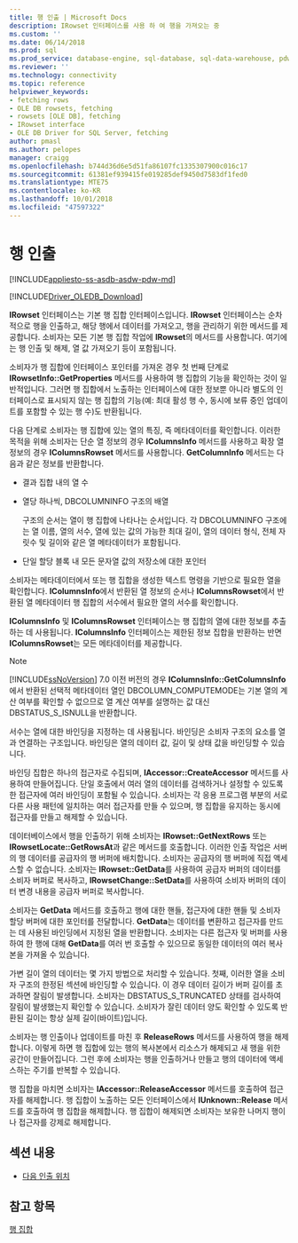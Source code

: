 ```yaml
---
title: 행 인출 | Microsoft Docs
description: IRowset 인터페이스를 사용 하 여 행을 가져오는 중
ms.custom: ''
ms.date: 06/14/2018
ms.prod: sql
ms.prod_service: database-engine, sql-database, sql-data-warehouse, pdw
ms.reviewer: ''
ms.technology: connectivity
ms.topic: reference
helpviewer_keywords:
- fetching rows
- OLE DB rowsets, fetching
- rowsets [OLE DB], fetching
- IRowset interface
- OLE DB Driver for SQL Server, fetching
author: pmasl
ms.author: pelopes
manager: craigg
ms.openlocfilehash: b744d36d6e5d51fa86107fc1335307900c016c17
ms.sourcegitcommit: 61381ef939415fe019285def9450d7583df1fed0
ms.translationtype: MTE75
ms.contentlocale: ko-KR
ms.lasthandoff: 10/01/2018
ms.locfileid: "47597322"
---
```

# <a name="fetching-rows"></a>행 인출
[!INCLUDE[appliesto-ss-asdb-asdw-pdw-md](../../../includes/appliesto-ss-asdb-asdw-pdw-md.md)]

[!INCLUDE[Driver_OLEDB_Download](../../../includes/driver_oledb_download.md)]

  **IRowset** 인터페이스는 기본 행 집합 인터페이스입니다. **IRowset** 인터페이스는 순차적으로 행을 인출하고, 해당 행에서 데이터를 가져오고, 행을 관리하기 위한 메서드를 제공합니다. 소비자는 모든 기본 행 집합 작업에 **IRowset**의 메서드를 사용합니다. 여기에는 행 인출 및 해제, 열 값 가져오기 등이 포함됩니다.  
  
 소비자가 행 집합에 인터페이스 포인터를 가져온 경우 첫 번째 단계로 **IRowsetInfo::GetProperties** 메서드를 사용하여 행 집합의 기능을 확인하는 것이 일반적입니다. 그러면 행 집합에서 노출하는 인터페이스에 대한 정보뿐 아니라 별도의 인터페이스로 표시되지 않는 행 집합의 기능(예: 최대 활성 행 수, 동시에 보류 중인 업데이트를 포함할 수 있는 행 수)도 반환됩니다.  
  
 다음 단계로 소비자는 행 집합에 있는 열의 특징, 즉 메타데이터를 확인합니다. 이러한 목적을 위해 소비자는 단순 열 정보의 경우 **IColumnsInfo** 메서드를 사용하고 확장 열 정보의 경우 **IColumnsRowset** 메서드를 사용합니다. **GetColumnInfo** 메서드는 다음과 같은 정보를 반환합니다.  
  
-   결과 집합 내의 열 수  
  
-   열당 하나씩, DBCOLUMNINFO 구조의 배열  
  
     구조의 순서는 열이 행 집합에 나타나는 순서입니다. 각 DBCOLUMNINFO 구조에는 열 이름, 열의 서수, 열에 있는 값의 가능한 최대 길이, 열의 데이터 형식, 전체 자릿수 및 길이와 같은 열 메타데이터가 포함됩니다.  
  
-   단일 할당 블록 내 모든 문자열 값의 저장소에 대한 포인터  
  
 소비자는 메타데이터에서 또는 행 집합을 생성한 텍스트 명령을 기반으로 필요한 열을 확인합니다. **IColumnsInfo**에서 반환된 열 정보의 순서나 **IColumnsRowset**에서 반환된 열 메타데이터 행 집합의 서수에서 필요한 열의 서수를 확인합니다.  
  
 **IColumnsInfo** 및 **IColumnsRowset** 인터페이스는 행 집합의 열에 대한 정보를 추출하는 데 사용됩니다. **IColumnsInfo** 인터페이스는 제한된 정보 집합을 반환하는 반면 **IColumnsRowset**는 모든 메타데이터를 제공합니다.  
  
> [!NOTE]  
>  [!INCLUDE[ssNoVersion](../../../includes/ssnoversion-md.md)] 7.0 이전 버전의 경우 **IColumnsInfo::GetColumnsInfo**에서 반환된 선택적 메타데이터 열인 DBCOLUMN_COMPUTEMODE는 기본 열의 계산 여부를 확인할 수 없으므로 열 계산 여부를 설명하는 값 대신 DBSTATUS_S_ISNULL을 반환합니다.  
  
 서수는 열에 대한 바인딩을 지정하는 데 사용됩니다. 바인딩은 소비자 구조의 요소를 열과 연결하는 구조입니다. 바인딩은 열의 데이터 값, 길이 및 상태 값을 바인딩할 수 있습니다.  
  
 바인딩 집합은 하나의 접근자로 수집되며, **IAccessor::CreateAccessor** 메서드를 사용하여 만들어집니다. 단일 호출에서 여러 열의 데이터를 검색하거나 설정할 수 있도록 한 접근자에 여러 바인딩이 포함될 수 있습니다. 소비자는 각 응용 프로그램 부분의 서로 다른 사용 패턴에 일치하는 여러 접근자를 만들 수 있으며, 행 집합을 유지하는 동시에 접근자를 만들고 해제할 수 있습니다.  
  
 데이터베이스에서 행을 인출하기 위해 소비자는 **IRowset::GetNextRows** 또는 **IRowsetLocate::GetRowsAt**과 같은 메서드를 호출합니다. 이러한 인출 작업은 서버의 행 데이터를 공급자의 행 버퍼에 배치합니다. 소비자는 공급자의 행 버퍼에 직접 액세스할 수 없습니다. 소비자는 **IRowset::GetData**를 사용하여 공급자 버퍼의 데이터를 소비자 버퍼로 복사하고, **IRowsetChange::SetData**를 사용하여 소비자 버퍼의 데이터 변경 내용을 공급자 버퍼로 복사합니다.  
  
 소비자는 **GetData** 메서드를 호출하고 행에 대한 핸들, 접근자에 대한 핸들 및 소비자 할당 버퍼에 대한 포인터를 전달합니다. **GetData**는 데이터를 변환하고 접근자를 만드는 데 사용된 바인딩에서 지정된 열을 반환합니다. 소비자는 다른 접근자 및 버퍼를 사용하여 한 행에 대해 **GetData**를 여러 번 호출할 수 있으므로 동일한 데이터의 여러 복사본을 가져올 수 있습니다.  
  
 가변 길이 열의 데이터는 몇 가지 방법으로 처리할 수 있습니다. 첫째, 이러한 열을 소비자 구조의 한정된 섹션에 바인딩할 수 있습니다. 이 경우 데이터 길이가 버퍼 길이를 초과하면 잘림이 발생합니다. 소비자는 DBSTATUS_S_TRUNCATED 상태를 검사하여 잘림이 발생했는지 확인할 수 있습니다. 소비자가 잘린 데이터 양도 확인할 수 있도록 반환된 길이는 항상 실제 길이(바이트)입니다.  
  
 소비자는 행 인출이나 업데이트를 마친 후 **ReleaseRows** 메서드를 사용하여 행을 해제합니다. 이렇게 하면 행 집합에 있는 행의 복사본에서 리소스가 해제되고 새 행을 위한 공간이 만들어집니다. 그런 후에 소비자는 행을 인출하거나 만들고 행의 데이터에 액세스하는 주기를 반복할 수 있습니다.  
  
 행 집합을 마치면 소비자는 **IAccessor::ReleaseAccessor** 메서드를 호출하여 접근자를 해제합니다. 행 집합이 노출하는 모든 인터페이스에서 **IUnknown::Release** 메서드를 호출하여 행 집합을 해제합니다. 행 집합이 해제되면 소비자는 보유한 나머지 행이나 접근자를 강제로 해제합니다.  
  
## <a name="in-this-section"></a>섹션 내용  
  
-   [다음 인출 위치](../../oledb/ole-db-rowsets/fetching-rows-next-fetch-position.md)  
  
## <a name="see-also"></a>참고 항목  
 [행 집합](../../oledb/ole-db-rowsets/rowsets.md)  
  
  
